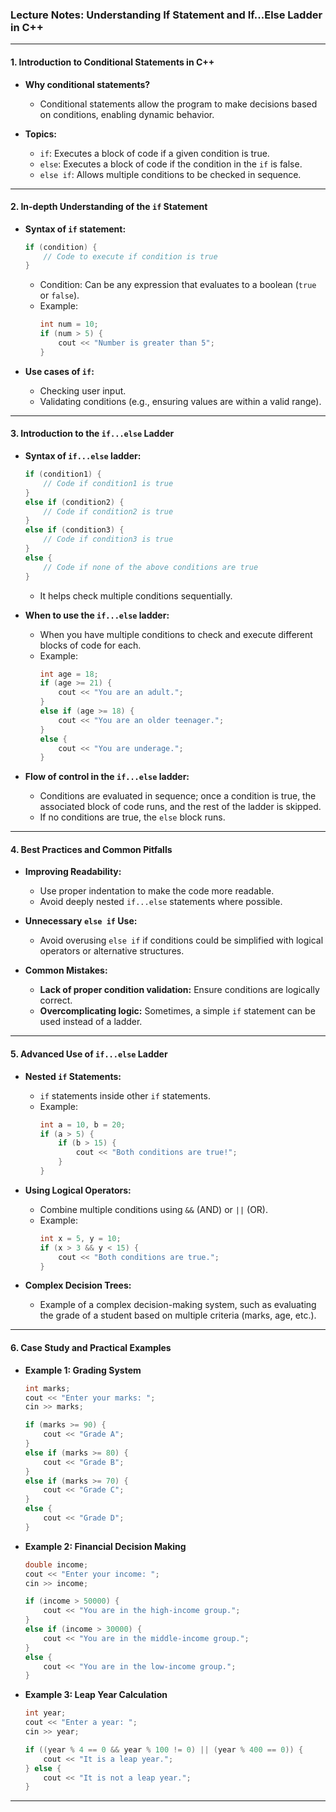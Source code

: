 ### **Lecture Notes:** Understanding If Statement and If...Else Ladder in C++

---

#### **1. Introduction to Conditional Statements in C++**

- **Why conditional statements?**
  - Conditional statements allow the program to make decisions based on conditions, enabling dynamic behavior.
  
- **Topics:**
  - `if`: Executes a block of code if a given condition is true.
  - `else`: Executes a block of code if the condition in the `if` is false.
  - `else if`: Allows multiple conditions to be checked in sequence.
  
---

#### **2. In-depth Understanding of the `if` Statement**

- **Syntax of `if` statement:**
  ```cpp
  if (condition) {
      // Code to execute if condition is true
  }
  ```
  - Condition: Can be any expression that evaluates to a boolean (`true` or `false`).
  - Example:
    ```cpp
    int num = 10;
    if (num > 5) {
        cout << "Number is greater than 5";
    }
    ```

- **Use cases of `if`:**
  - Checking user input.
  - Validating conditions (e.g., ensuring values are within a valid range).

---

#### **3. Introduction to the `if...else` Ladder**

- **Syntax of `if...else` ladder:**
  ```cpp
  if (condition1) {
      // Code if condition1 is true
  }
  else if (condition2) {
      // Code if condition2 is true
  }
  else if (condition3) {
      // Code if condition3 is true
  }
  else {
      // Code if none of the above conditions are true
  }
  ```
  - It helps check multiple conditions sequentially.

- **When to use the `if...else` ladder:**
  - When you have multiple conditions to check and execute different blocks of code for each.
  - Example:
    ```cpp
    int age = 18;
    if (age >= 21) {
        cout << "You are an adult.";
    }
    else if (age >= 18) {
        cout << "You are an older teenager.";
    }
    else {
        cout << "You are underage.";
    }
    ```

- **Flow of control in the `if...else` ladder:**
  - Conditions are evaluated in sequence; once a condition is true, the associated block of code runs, and the rest of the ladder is skipped.
  - If no conditions are true, the `else` block runs.

---

#### **4. Best Practices and Common Pitfalls**

- **Improving Readability:**
  - Use proper indentation to make the code more readable.
  - Avoid deeply nested `if...else` statements where possible.

- **Unnecessary `else if` Use:**
  - Avoid overusing `else if` if conditions could be simplified with logical operators or alternative structures.

- **Common Mistakes:**
  - **Lack of proper condition validation:** Ensure conditions are logically correct.
  - **Overcomplicating logic:** Sometimes, a simple `if` statement can be used instead of a ladder.

---

#### **5. Advanced Use of `if...else` Ladder**

- **Nested `if` Statements:**
  - `if` statements inside other `if` statements.
  - Example:
    ```cpp
    int a = 10, b = 20;
    if (a > 5) {
        if (b > 15) {
            cout << "Both conditions are true!";
        }
    }
    ```

- **Using Logical Operators:**
  - Combine multiple conditions using `&&` (AND) or `||` (OR).
  - Example:
    ```cpp
    int x = 5, y = 10;
    if (x > 3 && y < 15) {
        cout << "Both conditions are true.";
    }
    ```

- **Complex Decision Trees:**
  - Example of a complex decision-making system, such as evaluating the grade of a student based on multiple criteria (marks, age, etc.).

---

#### **6. Case Study and Practical Examples**

- **Example 1: Grading System**
  ```cpp
  int marks;
  cout << "Enter your marks: ";
  cin >> marks;

  if (marks >= 90) {
      cout << "Grade A";
  }
  else if (marks >= 80) {
      cout << "Grade B";
  }
  else if (marks >= 70) {
      cout << "Grade C";
  }
  else {
      cout << "Grade D";
  }
  ```

- **Example 2: Financial Decision Making**
  ```cpp
  double income;
  cout << "Enter your income: ";
  cin >> income;

  if (income > 50000) {
      cout << "You are in the high-income group.";
  }
  else if (income > 30000) {
      cout << "You are in the middle-income group.";
  }
  else {
      cout << "You are in the low-income group.";
  }
  ```

- **Example 3: Leap Year Calculation**
  ```cpp
  int year;
  cout << "Enter a year: ";
  cin >> year;

  if ((year % 4 == 0 && year % 100 != 0) || (year % 400 == 0)) {
      cout << "It is a leap year.";
  } else {
      cout << "It is not a leap year.";
  }
  ```

---